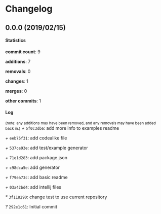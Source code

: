 # Changelog
## 0.0.0 (2019/02/15)
#### Statistics
**commit count**: 9

**additions**: 7

**removals**: 0

**changes**: 1

**merges**: 0

**other commits**: 1

#### Log
<small>(note: any additions may have been removed, and any removals may have been added back in.)</small>
*+* `5f0c3db6`: add more info to examples readme

*+* `eeb75f31`: add codealike file

*+* `537ce93e`: add test/example generator

*+* `71e1d283`: add package.json

*+* `c98dca5e`: add generator

*+* `f79ea73c`: add basic readme

*+* `03a42bd4`: add intellij files

*\** `3f118290`: change test to use current repository

*?* `292e1c61`: Initial commit


